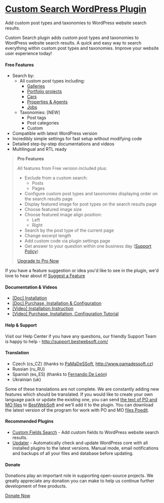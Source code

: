 <a href="http://bestwebsoft.com/products/wordpress/plugins/custom-search/" target=_blank>Custom Search WordPress Plugin</a>
========================

Add custom post types and taxonomies to WordPress website search results.

<p>Custom Search plugin adds custom post types and taxonomies to WordPress website search results. A quick and easy way to search everything within custom post types and taxonomies.
Improve your website user experience today!</p>


<div class='video'></div>


<h4>Free Features</h4>

<ul>
<li>Search by:

<ul>
<li>All custom post types including:

<ul>
<li><a href="http://bestwebsoft.com/products/wordpress/plugins/gallery/?k=a7970636432b7a4dcc5ad805f87b2696">Galleries</a></li>
<li><a href="http://bestwebsoft.com/products/wordpress/plugins/portfolio/?k=2ac66bf272f5329cdf78ed8cb10d49b2">Portfolio projects</a></li>
<li><a href="http://bestwebsoft.com/products/wordpress/plugins/car-rental/?k=4f3314a1fe385c140e4ff9e361b2e300">Cars</a></li>
<li><a href="http://bestwebsoft.com/products/wordpress/plugins/realty/?k=9916846ebbdecc2ba40ce3bff4fbf9f2">Properties &#38; Agents</a></li>
<li><a href="http://bestwebsoft.com/products/wordpress/plugins/job-board/">Jobs</a></li>
</ul></li>
<li>Taxonomies: [NEW]

<ul>
<li>Post tags</li>
<li>Post categories</li>
<li>Custom</li>
</ul></li>
</ul></li>
<li>Compatible with latest WordPress version</li>
<li>Incredibly simple settings for fast setup without modifying code</li>
<li>Detailed step-by-step documentations and videos</li>
<li>Multilingual and RTL ready</li>
</ul>

<blockquote>
  <p><strong>Pro Features</strong></p>
  
  <p>All features from Free version included plus:</p>
  
  <ul>
  <li>Exclude from a custom search:
  
  <ul>
  <li>Posts</li>
  <li>Pages</li>
  </ul></li>
  <li>Configure custom post types and taxonomies displaying order on the search results page</li>
  <li>Display featured image for post types on the search results page</li>
  <li>Choose featured image size</li>
  <li>Choose featured image align position:
  
  <ul>
  <li>Left</li>
  <li>Right</li>
  </ul></li>
  <li>Search by the post type of the current page</li>
  <li>Change excerpt length</li>
  <li>Add custom code via plugin settings page</li>
  <li>Get answer to your question within one business day (<a href="http://bestwebsoft.com/support-policy/">Support Policy</a>)</li>
  </ul>
  
  <p><a href="http://bestwebsoft.com/products/wordpress/plugins/custom-search/?k=b67e3e538cdb8bb841b81467655eb0f7">Upgrade to Pro Now</a></p>
</blockquote>

<p>If you have a feature suggestion or idea you'd like to see in the plugin, we'd love to hear about it! <a href="http://support.bestwebsoft.com/hc/en-us/requests/new">Suggest a Feature</a></p>

<h4>Documentation &#38; Videos</h4>

<ul>
<li><a href="https://docs.google.com/document/d/1fPZmLyDQxMe0wxaKN-Mbi6Aa9R8vbL6dG365oXVVeSU/">[Doc] Installation</a></li>
<li><a href="https://docs.google.com/document/d/1fudtNHNgqHq8_YZ02TtsAwoiLyMnZ-hbiWwBCMAfcTc/">[Doc] Purchase, Installation &#38; Configuration</a></li>
<li><a href="https://www.youtube.com/watch?v=2tuQNyfXZ-I">[Video] Installation Instruction</a></li>
<li><a href="https://www.youtube.com/watch?v=6w7qOA9P0HY">[Video] Purchase, Installation, Configuration Tutorial</a></li>
</ul>

<h4>Help &#38; Support</h4>

<p>Visit our Help Center if you have any questions, our friendly Support Team is happy to help - <a href="http://support.bestwebsoft.com/">http://support.bestwebsoft.com/</a></p>

<h4>Translation</h4>

<ul>
<li>Czech (cs_CZ) (thanks to <a href="mailto:info@pamadessoft.cz">PaMaDeSSoft</a>, <a href="http://www.pamadessoft.cz" rel="nofollow">http://www.pamadessoft.cz</a>)</li>
<li>Russian (ru_RU)</li>
<li>Spanish (es_ES) (thanks to <a href="mailto:mrjosefernando@gmail.com">Fernando De Le&#243;n</a>)</li>
<li>Ukrainian (uk)</li>
</ul>

<p>Some of these translations are not complete. We are constantly adding new features which should be translated. If you would like to create your own language pack or update the existing one, you can send <a href="http://codex.wordpress.org/Translating_WordPress">the text of PO and MO files</a> to <a href="http://support.bestwebsoft.com/hc/en-us/requests/new">BestWebSoft</a> and we'll add it to the plugin. You can download the latest version of the program for work with PO and MO <a href="http://www.poedit.net/download.php">files Poedit</a>.</p>

<h4>Recommended Plugins</h4>

<ul>
<li><a href="http://bestwebsoft.com/products/wordpress/plugins/custom-fields-search/">Custom Fields Search</a> - Add custom fields to WordPress website search results.</li>
<li><a href="http://bestwebsoft.com/products/wordpress/plugins/updater/?k=7b42404bbc8ad8cb8745f8704cba3c9a">Updater</a> - Automatically check and update WordPress core with all installed plugins to the latest versions. Manual mode, email notifications and backups of all your files and database before updating.</li>
</ul>

<h4>Donate</h4>

<p>Donations play an important role in supporting open-source projects. We greatly appreciate any donation you can make to help us continue further development of free products.</p>

<p><a href="http://bestwebsoft.com/donate/">Donate Now</a></p>